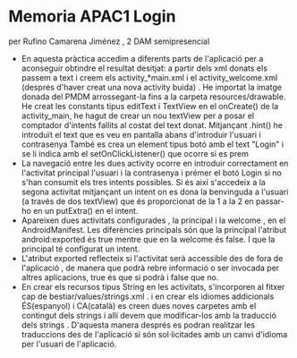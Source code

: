 # Memoria APAC1 Login
per Rufino Camarena Jiménez , 2 DAM semipresencial

  * En aquesta pràctica accedim a diferents parts de l'aplicació per a aconseguir obtindre el resultat desitjat: a partir dels xml donats els passem a text i creem els activity_*main.xml i el activity_welcome.xml (després d'haver creat una nova activity buida) .
  He importat la imatge donada del PMDM arrossegant-la fins a la carpeta resources/drawable. He creat les constants tipus editText i TextView en el onCreate() de la activity_main, he hagut de crear un nou textView per a posar el comptador d'intents fallits al costat del text donat. Mitjançant .hint() he introduït el text que es veu en pantalla abans d'introduir l'usuari i contrasenya
  També es crea un element tipus botó amb el text "Login" i se li indica amb el setOnClickListener() que ocorre si es prem
  * La navegació entre les dues activity ocorre en introduir correctament en l'activitat principal l'usuari i la contrasenya i prémer el botó Login si no s'han consumit els tres intents possibles. Si és així s'accedeix a la segona activitat mitjançant un intent on es dona la benvinguda a l'usuari (a través de dos textView) que és proporcionat de la 1 a la 2 en passar-ho en un putExtra() en el intent. 
  * Apareixen dues activitats configurades , la principal i la welcome , en el AndroidManifest. Les diferències principals són que la principal l'atribut android:exported és true mentre que en la welcome és false. I que la principal té configurat un intent. 
  * L'atribut exported reflecteix si l'activitat serà accessible des de fora de l'aplicació , de manera que podrà rebre informació o ser invocada per altres aplicacions, true és que si podrà i false que no.
  * En crear els recursos tipus String en les activitats, s'incorporen al fitxer cap de bestiar/values/strings.xml . i en crear els idiomes addicionals ÉS(espanyol) i CA(català) es creen dues noves carpetes amb el contingut dels strings i allí devem que modificar-los amb la traducció dels strings . D'aquesta manera després es podran realitzar les traduccions des de l'aplicació si són sol·licitades amb un canvi d'idioma per l'usuari de l'aplicació.